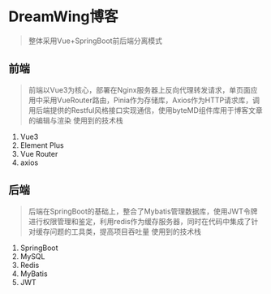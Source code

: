 # DreamWing博客
> 整体采用Vue+SpringBoot前后端分离模式
## 前端
> 前端以Vue3为核心，部署在Nginx服务器上反向代理转发请求，单页面应用中采用VueRouter路由，Pinia作为存储库，Axios作为HTTP请求库，调用后端提供的Restful风格接口实现通信，使用byteMD组件库用于博客文章的编辑与渲染
使用到的技术栈
1. Vue3
2. Element Plus
3. Vue Router
4. axios

## 后端
> 后端在SpringBoot的基础上，整合了Mybatis管理数据库，使用JWT令牌进行权限管理和鉴定，利用redis作为缓存服务器，同时在代码中集成了针对缓存问题的工具类，提高项目吞吐量
使用到的技术栈
1. SpringBoot
2. MySQL
3. Redis
4. MyBatis
5. JWT
